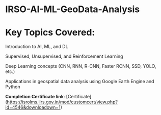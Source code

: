 # IRSO-AI-ML-GeoData-Analysis
# Key Topics Covered:

Introduction to AI, ML, and DL

Supervised, Unsupervised, and Reinforcement Learning

Deep Learning concepts (CNN, RNN, R-CNN, Faster RCNN, SSD, YOLO, etc.)

Applications in geospatial data analysis using Google Earth Engine and Python

**Completion Certificate link**: [Certificate] (https://isrolms.iirs.gov.in/mod/customcert/view.php?id=4546&downloadown=1)
